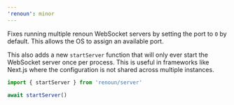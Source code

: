 ```yaml
---
'renoun': minor
---
```


Fixes running multiple renoun WebSocket servers by setting the port to `0` by default. This allows the OS to assign an available port.

This also adds a new `startServer` function that will only ever start the WebSocket server once per process. This is useful in frameworks like Next.js where the configuration is not shared across multiple instances.

```ts
import { startServer } from 'renoun/server'

await startServer()
```
